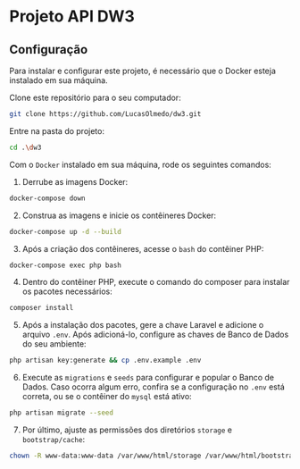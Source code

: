 # Projeto API DW3

## Configuração

Para instalar e configurar este projeto, é necessário que o Docker esteja instalado em sua máquina.

Clone este repositório para o seu computador:

```bash
git clone https://github.com/LucasOlmedo/dw3.git
```

Entre na pasta do projeto:

```bash
cd .\dw3
```

Com o `Docker` instalado em sua máquina, rode os seguintes comandos:

1. Derrube as imagens Docker:
```bash
docker-compose down
```

2. Construa as imagens e inicie os contêineres Docker:
```bash
docker-compose up -d --build
```

3. Após a criação dos contêineres, acesse o `bash` do contêiner PHP:
````bash
docker-compose exec php bash
````

4. Dentro do contêiner PHP, execute o comando do composer para instalar os pacotes necessários:
```bash
composer install
```

5. Após a instalação dos pacotes, gere a chave Laravel e adicione o arquivo `.env`. Após adicioná-lo, configure as chaves de Banco de Dados do seu ambiente:
```bash
php artisan key:generate && cp .env.example .env
```

6. Execute as `migrations` e `seeds` para configurar e popular o Banco de Dados. Caso ocorra algum erro, confira se a configuração no `.env` está correta, ou se o contêiner do `mysql` está ativo:
```bash
php artisan migrate --seed
```

7. Por último, ajuste as permissões dos diretórios `storage` e `bootstrap/cache`:
```bash
chown -R www-data:www-data /var/www/html/storage /var/www/html/bootstrap/cache
```
